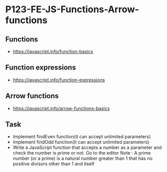 # P123-FE-JS-Functions-Arrow-functions

## Functions
* https://javascript.info/function-basics

## Function expressions
* https://javascript.info/function-expressions

## Arrow functions
* https://javascript.info/arrow-functions-basics


## Task
- Implement findEven function(it can accept unlimited parameters)
- Implement findOdd function(it can accept unlimited parameters)
- Write a JavaScript function that accepts a number as a parameter and check the number is prime or not. Go to the editor
Note : A prime number (or a prime) is a natural number greater than 1 that has no positive divisors other than 1 and itself
